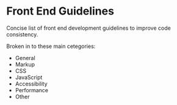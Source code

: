 # Front End Guidelines

Concise list of front end development guidelines to improve code consistency.

Broken in to these main cetegories:

* General
* Markup
* CSS
* JavaScript
* Accessibility
* Performance
* Other
